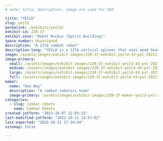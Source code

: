 ```yaml
---
# note: title, description, image are used for SEO

title: "YEILD"
slug: yeild
permalink: /exhibits/yeild/
exhibit-id: 22R-37
exhibit-zone: "Robot Ruckus (Spirit Building)"
space-number: Unassigned
description: "A 12lb combat robot"
description-long: "YEILD is a 12lb vertical spinner that uses wood heavily in its construction."
image: /assets/images/exhibit-images/22R-37-exhibit-yeild-43-pxl-20211109-004122284-5075-large.jpg
image-primary: 
  small: /assets/images/exhibit-images/22R-37-exhibit-yeild-43-pxl-20211109-004122284-5075-small.jpg
  medium: /assets/images/exhibit-images/22R-37-exhibit-yeild-43-pxl-20211109-004122284-5075-medium.jpg
  large: /assets/images/exhibit-images/22R-37-exhibit-yeild-43-pxl-20211109-004122284-5075-large.jpg
  full: /assets/images/exhibit-images/22R-37-exhibit-yeild-43-pxl-20211109-004122284-5075-full.jpg
maker: 
  name: "One Way"
  description: "A combat robotics team"
  image-primary: /assets/images/exhibit-images/22R-37-maker-yeild-pxl-20211109-004122284-medium.jpg
categories: 
  - slug: combat-robots
    name: Combat Robots
created-jotform: "2022-10-07 12:03:15"
last-modified-jotform: "2022-10-31 13:57:02"
last-exported: "2022-10-31 17:34:44"
sitemap: false

---
```

